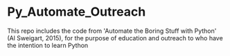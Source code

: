 # Py_Automate_Outreach
This repo includes the code from 'Automate the Boring Stuff with Python' (Al Sweigart, 2015), for the purpose of education and outreach to who have the intention to learn Python
